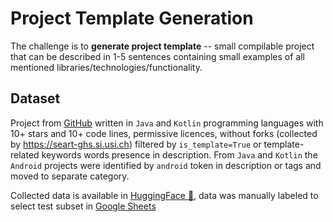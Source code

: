 # Project Template Generation

The challenge is to **generate project template** -- small compilable project that can be described in 1-5 sentences
containing small examples of all mentioned libraries/technologies/functionality.

## Dataset

Project from [GitHub](https://github.com/) written in `Java` and `Kotlin` programming languages
with 10+ stars and 10+ code lines, permissive licences, without forks (collected by https://seart-ghs.si.usi.ch)
filtered by `is_template=True` or template-related keywords words presence in description.
From `Java` and `Kotlin` the `Android` projects were identified by `android` token in description or tags and
moved to separate category.

Collected data is available in [HuggingFace 🤗](https://huggingface.co/datasets/JetBrains-Research/template-generation),
data was manually labeled to select test subset
in [Google Sheets](https://docs.google.com/spreadsheets/d/1tQLWBBlfDA9l72wpXT7DbqkAt9FWUo0bt9dDX1X9AU8/edit#gid=907232403)